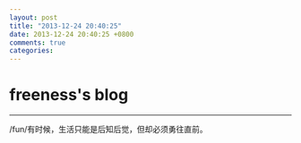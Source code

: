 ```yaml
---
layout: post
title: "2013-12-24 20:40:25"
date: 2013-12-24 20:40:25 +0800
comments: true
categories: 
---
```


# freeness's blog

----------

>
/fun/有时候，生活只能是后知后觉，但却必须勇往直前。